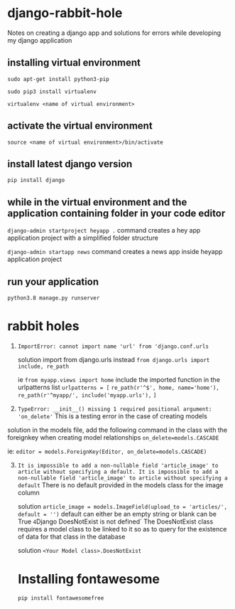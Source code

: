 # django-rabbit-hole
Notes on creating a django app and solutions for errors while developing my django application

## installing virtual environment

`sudo apt-get install python3-pip`

`sudo pip3 install virtualenv`

`virtualenv <name of virtual environment>`

## activate the virtual environment
`source <name of virtual environment>/bin/activate`

## install latest django version
`pip install django`

## while in the virtual environment and the application containing folder in your code editor
`django-admin startproject heyapp .`
command creates a hey app application project with a simplified folder structure

`django-admin startapp news`
command creates a news app inside heyapp application project

## run your application
`python3.8 manage.py runserver`

# rabbit holes
1. `ImportError: cannot import name 'url' from 'django.conf.urls`

   solution
    import from django.urls instead
`from django.urls import include, re_path`
    
    ie
`from myapp.views import home`
    include the imported function in the urlpatterns list
`urlpatterns = [`
    `re_path(r'^$', home, name='home'),`
    `re_path(r'^myapp/', include('myapp.urls'),`
`]`

2. `TypeError: __init__() missing 1 required positional argument: 'on_delete'`
This is a testing error in the case of creating models

  solution
in the models file, add the following command in the class with the foreignkey when creating
model relationships
 `on_delete=models.CASCADE`
 
 ie: 
    `editor = models.ForeignKey(Editor, on_delete=models.CASCADE)`
    
3. `It is impossible to add a non-nullable field 'article_image' to article without specifying a default. It is impossible to add a non-nullable field 'article_image' to article without specifying a default`
There is no default provided in the models class for the image column

   solution
   `article_image = models.ImageField(upload_to = 'articles/', default = '')`
   default can either be an empty string or blank can be True
   `
4 `Django DoesNotExist is not defined`
The DoesNotExist class requires a model class to be linked to it so as to query for the existence of data for that class in the database

   solution
   `<Your Model class>.DoesNotExist`

   # Installing fontawesome
   `pip install fontawesomefree`



